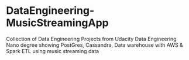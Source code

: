 # DataEngineering-MusicStreamingApp
Collection of Data Engineering Projects from Udacity Data Engineering Nano degree showing PostGres, Cassandra, Data warehouse with AWS &amp; Spark ETL using music streaming data

